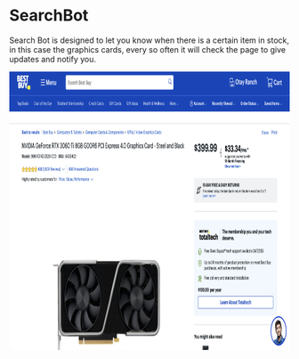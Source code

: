 # SearchBot

Search Bot is designed to let you know when there is a certain item in stock, in this case the graphics cards, every so often it will check the page to give updates and notify you.


<img src="/images/image.png" height="500"> 

                            
